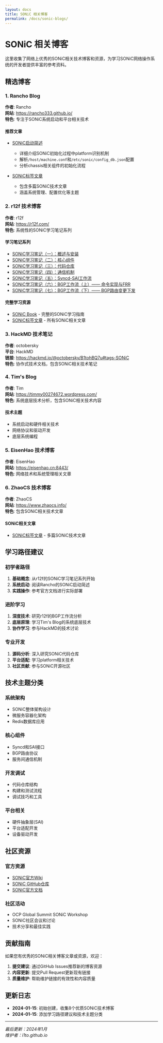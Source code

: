 ```yaml
---
layout: docs
title: SONiC 相关博客
permalink: /docs/sonic-blogs/
---
```


# SONiC 相关博客

这里收集了网络上优秀的SONiC相关技术博客和资源，为学习SONiC网络操作系统的开发者提供丰富的参考资料。

## 精选博客

### 1. Rancho Blog
**作者**: Rancho  
**网站**: https://rancho333.github.io/  
**特色**: 专注于SONiC系统启动和平台相关技术

#### 推荐文章
- [SONiC启动简述](https://rancho333.github.io/2021/01/29/SONiC%E5%90%AF%E5%8A%A8%E7%AE%80%E8%BF%B0/)
  - 详细介绍SONiC初始化过程中platform识别机制
  - 解析`/host/machine.conf`和`/etc/sonic/config_db.json`配置
  - 分析chassis相关组件的初始化流程

- [SONiC标签文章](https://rancho333.github.io/tags/SONiC/)
  - 包含多篇SONiC技术文章
  - 涵盖系统管理、配置优化等主题

### 2. r12f 技术博客
**作者**: r12f  
**网站**: https://r12f.com/  
**特色**: 系统性的SONiC学习笔记系列

#### 学习笔记系列
- [SONiC学习笔记（一）：概述与安装](https://r12f.com/2021/04/27/sonic-overview-installation/)
- [SONiC学习笔记（二）：核心组件](https://r12f.com/2021/04/29/sonic-core-components/)
- [SONiC学习笔记（三）：代码仓库](https://r12f.com/2021/05/01/sonic-code-repositories/)
- [SONiC学习笔记（四）：通信机制](https://r12f.com/2021/05/09/sonic-communication/)
- [SONiC学习笔记（五）：Syncd-SAI工作流](https://r12f.com/2021/06/25/sonic-syncd-sai-workflow/)
- [SONiC学习笔记（六）：BGP工作流（上）—— 命令实现与FRR](https://r12f.com/2021/07/02/sonic-bgp-workflow-part1/)
- [SONiC学习笔记（七）：BGP工作流（下）—— BGP路由变更下发](https://r12f.com/2021/07/04/sonic-bgp-workflow-part2/)

#### 完整学习资源
- [SONiC Book](https://r12f.com/sonic-book/) - 完整的SONiC学习指南
- [SONiC标签文章](https://r12f.com/tags/sonic/) - 所有SONiC相关文章

### 3. HackMD 技术笔记
**作者**: octobersky  
**平台**: HackMD  
**链接**: https://hackmd.io/@octobersky/B1tohBQ7u#tags-SONiC  
**特色**: 协作式技术文档，包含SONiC相关技术笔记

### 4. Tim's Blog
**作者**: Tim  
**网站**: https://timmy00274672.wordpress.com/  
**特色**: 系统底层技术分析，包含SONiC相关技术内容

#### 技术主题
- 系统启动和硬件相关技术
- 网络协议和驱动开发
- 底层系统编程

### 5. EisenHao 技术博客
**作者**: EisenHao  
**网站**: https://eisenhao.cn:8443/  
**特色**: 网络技术和系统管理相关文章

### 6. ZhaoCS 技术博客
**作者**: ZhaoCS  
**网站**: https://www.zhaocs.info/  
**特色**: 包含SONiC相关技术文章

#### SONiC相关文章
- [SONiC标签文章](https://www.zhaocs.info/tag/sonic) - 多篇SONiC技术文章

## 学习路径建议

### 初学者路径
1. **基础概念**: 从r12f的SONiC学习笔记系列开始
2. **系统启动**: 阅读Rancho的SONiC启动简述
3. **实践操作**: 参考官方文档进行实际部署

### 进阶学习
1. **深度技术**: 研究r12f的BGP工作流分析
2. **底层原理**: 学习Tim's Blog的系统底层技术
3. **协作学习**: 参与HackMD的技术讨论

### 专业开发
1. **源码分析**: 深入研究SONiC代码仓库
2. **平台适配**: 学习platform相关技术
3. **社区贡献**: 参与SONiC开源社区

## 技术主题分类

### 系统架构
- SONiC整体架构设计
- 微服务容器化架构
- Redis数据库应用

### 核心组件
- Syncd和SAI接口
- BGP路由协议
- 服务间通信机制

### 开发调试
- 代码仓库结构
- 构建和测试流程
- 调试技巧和工具

### 平台相关
- 硬件抽象层(SAI)
- 平台适配开发
- 设备驱动开发

## 社区资源

### 官方资源
- [SONiC官方Wiki](https://github.com/Azure/SONiC/wiki)
- [SONiC GitHub仓库](https://github.com/Azure/SONiC)
- [SONiC官方文档](https://sonic-net.github.io/SONiC/)

### 社区活动
- OCP Global Summit SONiC Workshop
- SONiC社区会议和讨论
- 技术分享和最佳实践

## 贡献指南

如果您有优秀的SONiC相关博客文章或资源，欢迎：

1. **提交建议**: 通过GitHub Issues推荐新的博客资源
2. **内容更新**: 提交Pull Request更新现有链接
3. **质量维护**: 帮助维护链接的有效性和内容质量

## 更新日志

- **2024-01-15**: 初始创建，收集8个优质SONiC技术博客
- **2024-01-15**: 添加学习路径建议和技术主题分类

---

*最后更新：2024年1月*  
*维护者：i1to.github.io*
